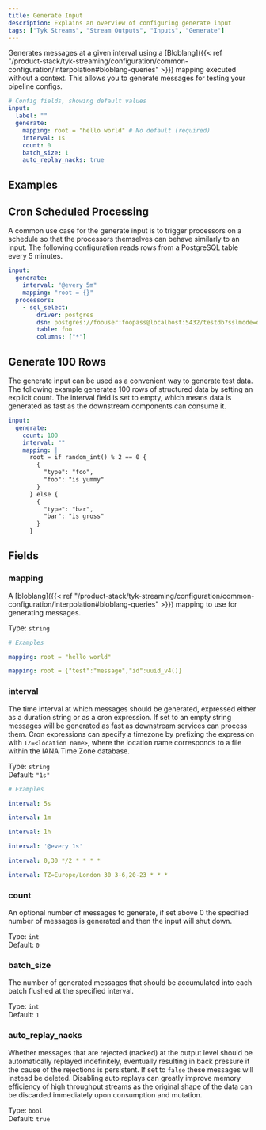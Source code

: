 ```yaml
---
title: Generate Input
description: Explains an overview of configuring generate input
tags: ["Tyk Streams", "Stream Outputs", "Inputs", "Generate"]
---
```


Generates messages at a given interval using a [Bloblang]({{< ref "/product-stack/tyk-streaming/configuration/common-configuration/interpolation#bloblang-queries" >}}) mapping executed without a context. This allows you to generate messages for testing your pipeline configs.

```yml
# Config fields, showing default values
input:
  label: ""
  generate:
    mapping: root = "hello world" # No default (required)
    interval: 1s
    count: 0
    batch_size: 1
    auto_replay_nacks: true
```

## Examples

## Cron Scheduled Processing

A common use case for the generate input is to trigger processors on a schedule so that the processors themselves can behave similarly to an input. The following configuration reads rows from a PostgreSQL table every 5 minutes.

```yaml
input:
  generate:
    interval: "@every 5m"
    mapping: "root = {}"
  processors:
    - sql_select:
        driver: postgres
        dsn: postgres://foouser:foopass@localhost:5432/testdb?sslmode=disable
        table: foo
        columns: ["*"]
```

## Generate 100 Rows

The generate input can be used as a convenient way to generate test data. The following example generates 100 rows of structured data by setting an explicit count. The interval field is set to empty, which means data is generated as fast as the downstream components can consume it.

```yaml
input:
  generate:
    count: 100
    interval: ""
    mapping: |
      root = if random_int() % 2 == 0 {
        {
          "type": "foo",
          "foo": "is yummy"
        }
      } else {
        {
          "type": "bar",
          "bar": "is gross"
        }
      }
```

## Fields

### mapping

A [bloblang]({{< ref "/product-stack/tyk-streaming/configuration/common-configuration/interpolation#bloblang-queries" >}}) mapping to use for generating messages.

Type: `string`

```yml
# Examples

mapping: root = "hello world"

mapping: root = {"test":"message","id":uuid_v4()}
```

### interval

The time interval at which messages should be generated, expressed either as a duration string or as a cron expression. If set to an empty string messages will be generated as fast as downstream services can process them. Cron expressions can specify a timezone by prefixing the expression with `TZ=<location name>`, where the location name corresponds to a file within the IANA Time Zone database.

Type: `string`  
Default: `"1s"`

```yml
# Examples

interval: 5s

interval: 1m

interval: 1h

interval: '@every 1s'

interval: 0,30 */2 * * * *

interval: TZ=Europe/London 30 3-6,20-23 * * *
```

### count

An optional number of messages to generate, if set above 0 the specified number of messages is generated and then the input will shut down.

Type: `int`  
Default: `0`

### batch_size

The number of generated messages that should be accumulated into each batch flushed at the specified interval.

Type: `int`  
Default: `1`

### auto_replay_nacks

Whether messages that are rejected (nacked) at the output level should be automatically replayed indefinitely, eventually resulting in back pressure if the cause of the rejections is persistent. If set to `false` these messages will instead be deleted. Disabling auto replays can greatly improve memory efficiency of high throughput streams as the original shape of the data can be discarded immediately upon consumption and mutation.

Type: `bool`  
Default: `true`
